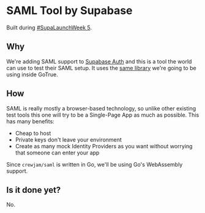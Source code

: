 # SAML Tool by Supabase

Built during [#SupaLaunchWeek 5](https://launchweek.dev).

## Why

We're adding SAML support to [Supabase Auth](https://supabase.com/auth)
and this is a tool the world can use to test their SAML setup. It uses the
[same library](https://github.com/crewjam/saml) we're going to be using inside
GoTrue.

## How

SAML is really mostly a browser-based technology, so unlike other existing test
tools this one will try to be a Single-Page App as much as possible. This has
many benefits:

- Cheap to host
- Private keys don't leave your environment
- Create as many mock Identity Providers as you want without worrying that
  someone can enter your app

Since `crewjam/saml` is written in Go, we'll be using Go's WebAssembly support.

## Is it done yet?

No.
